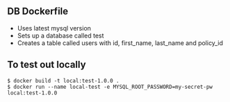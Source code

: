 ## DB Dockerfile

* Uses latest mysql version
* Sets up a database called test
* Creates a table called users with id, first_name, last_name and policy_id

## To test out locally

```
$ docker build -t local:test-1.0.0 .
$ docker run --name local-test -e MYSQL_ROOT_PASSWORD=my-secret-pw local:test-1.0.0
```
